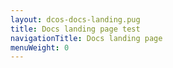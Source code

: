 ```yaml
---
layout: dcos-docs-landing.pug
title: Docs landing page test
navigationTitle: Docs landing page 
menuWeight: 0
---
```

